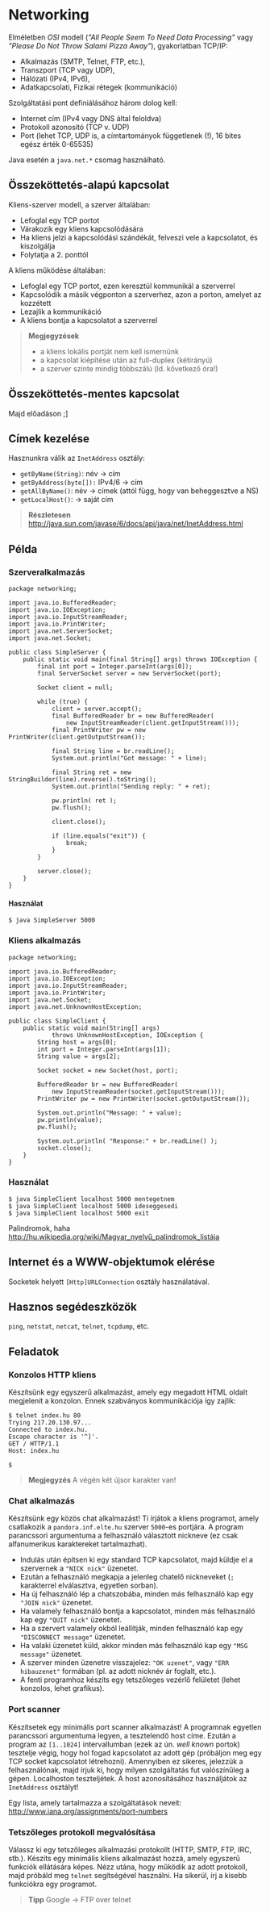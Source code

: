 # Networking #
Elméletben *OSI* modell (*"All People Seem To Need Data Processing"* vagy
*"Please Do Not Throw Salami Pizza Away"*), gyakorlatban TCP/IP:

* Alkalmazás (SMTP, Telnet, FTP, etc.),
* Transzport (TCP vagy UDP),
* Hálózati (IPv4, IPv6),
* Adatkapcsolati, Fizikai rétegek (kommunikáció)

Szolgáltatási pont definiálásához három dolog kell:

* Internet cím (IPv4 vagy DNS által feloldva)
* Protokoll azonosító (TCP v. UDP)
* Port (lehet TCP, UDP is, a címtartományok függetlenek (!), 16 bites egész
  érték 0-65535)

Java esetén a `java.net.*` csomag használható.

## Összeköttetés-alapú kapcsolat ##
Kliens-szerver modell, a szerver általában:

* Lefoglal egy TCP portot
* Várakozik egy kliens kapcsolódására
* Ha kliens jelzi a kapcsolódási szándékát, felveszi vele a kapcsolatot, és
  kiszolgálja
* Folytatja a 2. ponttól

A kliens működése általában:

* Lefoglal egy TCP portot, ezen keresztül kommunikál a szerverrel
* Kapcsolódik a másik végponton a szerverhez, azon a porton, amelyet az
  kozzétett
* Lezajlik a kommunikáció
* A kliens bontja a kapcsolatot a szerverrel

> **Megjegyzések**
> 
> * a kliens lokális portját nem kell ismernünk
> * a kapcsolat kiépítése után az full-duplex (kétirányú)
> * a szerver szinte mindig többszálú (ld. következő óra!)

## Összeköttetés-mentes kapcsolat ##
Majd előadáson ;]

## Címek kezelése ##
Hasznunkra válik az `InetAddress` osztály:

* `getByName(String)`: név &rarr; cím
* `getByAddress(byte[]):` IPv4/6 &rarr; cím
* `getAllByName()`: név &rarr; címek (attól függ, hogy van beheggesztve a NS)
* `getLocalHost()`: &rarr; saját cím

> **Részletesen** <http://java.sun.com/javase/6/docs/api/java/net/InetAddress.html>

## Példa ##

### Szerveralkalmazás ###
	package networking;
	
	import java.io.BufferedReader;
	import java.io.IOException;
	import java.io.InputStreamReader;
	import java.io.PrintWriter;
	import java.net.ServerSocket;
	import java.net.Socket;
	
	public class SimpleServer {
	    public static void main(final String[] args) throws IOException {
	        final int port = Integer.parseInt(args[0]);
	        final ServerSocket server = new ServerSocket(port);
	        
	        Socket client = null;
	        
	        while (true) {
	            client = server.accept();
	            final BufferedReader br = new BufferedReader(
	                new InputStreamReader(client.getInputStream()));
	            final PrintWriter pw = new PrintWriter(client.getOutputStream());
	            
	            final String line = br.readLine();
	            System.out.println("Got message: " + line);
	            
	            final String ret = new StringBuilder(line).reverse().toString();
	            System.out.println("Sending reply: " + ret);
	            
	            pw.println( ret );
	            pw.flush();
	            
	            client.close();
	            
	            if (line.equals("exit")) {
	                break;
	            }
	        }
	        
	        server.close();
	    }
	}

#### Használat ####
	$ java SimpleServer 5000

### Kliens alkalmazás ###
	package networking;
	
	import java.io.BufferedReader;
	import java.io.IOException;
	import java.io.InputStreamReader;
	import java.io.PrintWriter;
	import java.net.Socket;
	import java.net.UnknownHostException;
	
	public class SimpleClient {
	    public static void main(String[] args)
	            throws UnknownHostException, IOException {
	        String host = args[0];
	        int port = Integer.parseInt(args[1]);
	        String value = args[2];
	        
	        Socket socket = new Socket(host, port);
	        
	        BufferedReader br = new BufferedReader(
	            new InputStreamReader(socket.getInputStream()));
	        PrintWriter pw = new PrintWriter(socket.getOutputStream());
	        
	        System.out.println("Message: " + value);
	        pw.println(value);
	        pw.flush();
	        
	        System.out.println( "Response:" + br.readLine() );
	        socket.close();
	    }
	}

### Használat ###
	$ java SimpleClient localhost 5000 mentegetnem
	$ java SimpleClient localhost 5000 ideseggesedi
	$ java SimpleClient localhost 5000 exit

Palindromok, haha <http://hu.wikipedia.org/wiki/Magyar_nyelvű_palindromok_listája>

## Internet és a WWW-objektumok elérése ##
Socketek helyett `[Http]URLConnection` osztály használatával.

## Hasznos segédeszközök ##
`ping`, `netstat`, `netcat`, `telnet`, `tcpdump`, etc. 

## Feladatok ##

### Konzolos HTTP kliens ###
Készítsünk egy egyszerű alkalmazást, amely egy megadott HTML oldalt megjelenít a
konzolon. Ennek szabványos kommunikációja így zajlik:

	$ telnet index.hu 80
	Trying 217.20.130.97...
	Connected to index.hu.
	Escape character is '^]'.
	GET / HTTP/1.1
	Host: index.hu

	$

> **Megjegyzés** A végén két újsor karakter van!

### Chat alkalmazás ###
Készítsünk egy közös chat alkalmazást! Ti írjátok a kliens programot, amely
csatlakozik a `pandora.inf.elte.hu` szerver `5000`-es portjára. A program
parancssori argumentuma a felhasználó választott nickneve (ez csak alfanumerikus
karaktereket tartalmazhat).

* Indulás után építsen ki egy standard TCP kapcsolatot, majd küldje el a
szervernek a `"NICK nick"` üzenetet. 
* Ezután a felhasználó megkapja a jelenleg chatelő nickneveket (`;` karakterrel
elválasztva, egyetlen sorban).
* Ha új felhasználó lép a chatszobába, minden más felhasználó kap egy
`"JOIN nick"` üzenetet.
* Ha valamely felhasználó bontja a kapcsolatot, minden más felhasználó kap egy
`"QUIT nick"` üzenetet.
* Ha a szervert valamely okból leállítják, minden felhasználó kap egy
`"DISCONNECT message"` üzenetet.
* Ha valaki üzenetet küld, akkor minden más felhasználó kap egy `"MSG message"`
üzenetet.
* A szerver minden üzenetre visszajelez: `"OK uzenet"`, vagy `"ERR hibauzenet"`
formában (pl. az adott nicknév ár foglalt, etc.).
* A fenti programhoz készíts egy tetszőleges vezérlő felületet (lehet konzolos,
lehet grafikus).

### Port scanner ###
Készítsetek egy minimális port scanner alkalmazást! A programnak egyetlen
parancssori argumentuma legyen, a tesztelendő host címe. Ezután a program az
`[1..1024]` intervallumban (ezek az ún. *well known* portok) tesztelje végig,
hogy hol fogad kapcsolatot az adott gép (próbáljon meg egy TCP socket
kapcsolatot létrehozni). Amennyiben ez sikeres, jelezzük a felhasználónak, majd
írjuk ki, hogy milyen szolgáltatás fut valószínűleg a gépen. Localhoston
teszteljétek. A host azonosításához használjátok az `InetAddress` osztályt!

Egy lista, amely tartalmazza a szolgáltatások neveit: <http://www.iana.org/assignments/port-numbers>

### Tetszőleges protokoll megvalósítása ###
Válassz ki egy tetszőleges alkalmazási protokollt (HTTP, SMTP, FTP, IRC, stb.).
Készíts egy minimális kliens alkalmazást hozzá, amely egyszerű funkciók
ellátására képes. Nézz utána, hogy működik az adott protokoll, majd próbáld meg
`telnet` segítségével használni. Ha sikerül, írj a kisebb funkciókra egy
programot.

> **Tipp** Google &rarr; FTP over telnet
